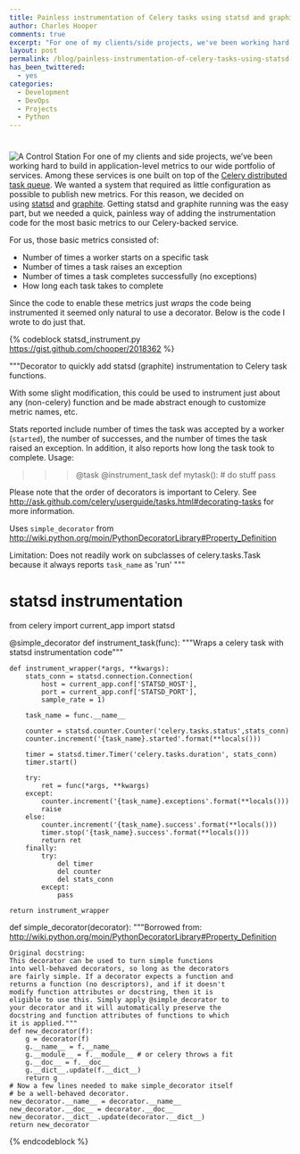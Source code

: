 ```yaml
---
title: Painless instrumentation of Celery tasks using statsd and graphite
author: Charles Hooper
comments: true
excerpt: "For one of my clients/side projects, we've been working hard to build in application-level metrics to our wide portfolio of services. Among these services is one built on top of the Celery distributed task queue system. After some research and deciding we wanted a system that required as little configuration as possible to publish new metrics, we decided to go with statsd and graphite. Once our statsd and graphite services were running, we needed a quick, minimal effort way of collecting the most basic metrics from our Celery-backed service."
layout: post
permalink: /blog/painless-instrumentation-of-celery-tasks-using-statsd-and-graphite/
has_been_twittered:
  - yes
categories:
  - Development
  - DevOps
  - Projects
  - Python
---
```

# 

![][1]
For one of my clients and side projects, we’ve been working hard to build in application-level metrics to our wide portfolio of services. Among these services is one built on top of the [Celery distributed task queue][2]. We wanted a system that required as little configuration as possible to publish new metrics. For this reason, we decided on using [statsd][3] and [graphite][4]. Getting statsd and graphite running was the easy part, but we needed a quick, painless way of adding the instrumentation code for the most basic metrics to our Celery-backed service.

 [1]: http://www.charleshooper.net/wp-content/uploads/400px-Steuerstand01-150x150.jpg "A Control Station"
 [2]: http://celeryproject.org/
 [3]: http://codeascraft.etsy.com/2011/02/15/measure-anything-measure-everything/
 [4]: http://graphite.wikidot.com/

For us, those basic metrics consisted of:

*   Number of times a worker starts on a specific task
*   Number of times a task raises an exception
*   Number of times a task completes successfully (no exceptions)
*   How long each task takes to complete

Since the code to enable these metrics just *wraps* the code being instrumented it seemed only natural to use a decorator. Below is the code I wrote to do just that.

{% codeblock statsd_instrument.py https://gist.github.com/chooper/2018362 %}

"""Decorator to quickly add statsd (graphite) instrumentation to Celery
task functions.

With some slight modification, this could be used to instrument just
about any (non-celery) function and be made abstract enough to customize
metric names, etc.

Stats reported include number of times the task was accepted by a worker
(`started`), the number of successes, and the number of times the task
raised an exception. In addition, it also reports how long the task took
to complete. Usage:

>>> @task
>>> @instrument_task
>>> def mytask():
>>>     # do stuff
>>>     pass

Please note that the order of decorators is important to Celery. See
http://ask.github.com/celery/userguide/tasks.html#decorating-tasks
for more information.

Uses `simple_decorator` from
http://wiki.python.org/moin/PythonDecoratorLibrary#Property_Definition

Limitation: Does not readily work on subclasses of celery.tasks.Task
because it always reports `task_name` as 'run'
"""

# statsd instrumentation
from celery import current_app
import statsd

@simple_decorator
def instrument_task(func):
    """Wraps a celery task with statsd instrumentation code"""

    def instrument_wrapper(*args, **kwargs):
        stats_conn = statsd.connection.Connection(
            host = current_app.conf['STATSD_HOST'],
            port = current_app.conf['STATSD_PORT'],
            sample_rate = 1)

        task_name = func.__name__

        counter = statsd.counter.Counter('celery.tasks.status',stats_conn)
        counter.increment('{task_name}.started'.format(**locals()))

        timer = statsd.timer.Timer('celery.tasks.duration', stats_conn)
        timer.start()

        try:
            ret = func(*args, **kwargs)
        except:
            counter.increment('{task_name}.exceptions'.format(**locals()))
            raise
        else:
            counter.increment('{task_name}.success'.format(**locals()))
            timer.stop('{task_name}.success'.format(**locals()))
            return ret
        finally:
            try:
                del timer
                del counter
                del stats_conn
            except:
                pass

    return instrument_wrapper

def simple_decorator(decorator):
    """Borrowed from:
    http://wiki.python.org/moin/PythonDecoratorLibrary#Property_Definition

    Original docstring:
    This decorator can be used to turn simple functions
    into well-behaved decorators, so long as the decorators
    are fairly simple. If a decorator expects a function and
    returns a function (no descriptors), and if it doesn't
    modify function attributes or docstring, then it is
    eligible to use this. Simply apply @simple_decorator to
    your decorator and it will automatically preserve the
    docstring and function attributes of functions to which
    it is applied."""
    def new_decorator(f):
        g = decorator(f)
        g.__name__ = f.__name__
        g.__module__ = f.__module__ # or celery throws a fit
        g.__doc__ = f.__doc__
        g.__dict__.update(f.__dict__)
        return g
    # Now a few lines needed to make simple_decorator itself
    # be a well-behaved decorator.
    new_decorator.__name__ = decorator.__name__
    new_decorator.__doc__ = decorator.__doc__
    new_decorator.__dict__.update(decorator.__dict__)
    return new_decorator

{% endcodeblock %}


